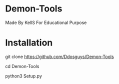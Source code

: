 # Demon-Tools
Made By KellS 
For Educational Purpose 

# Installation

git clone https://github.com/Ddosguys/Demon-Tools

cd Demon-Tools

python3 Setup.py
